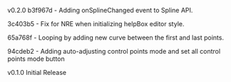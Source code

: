 v0.2.0
b3f967d - Adding onSplineChanged event to Spline API.

3c403b5 - Fix for NRE when initializing helpBox editor style.

65a768f - Looping by adding new curve between the first and last points.

94cdeb2 - Adding auto-adjusting control points mode and set all control points mode button

v0.1.0
Initial Release

